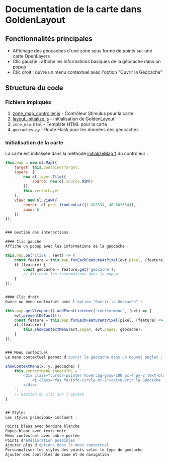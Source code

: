 # Documentation de la carte dans GoldenLayout

## Fonctionnalités principales
- Affichage des géocaches d'une zone sous forme de points sur une carte OpenLayers
- Clic gauche : affiche les informations basiques de la géocache dans un popup
- Clic droit : ouvre un menu contextuel avec l'option "Ouvrir la Géocache"

## Structure du code

### Fichiers impliqués
1. [zone_map_controller.js](cci:7://file:///c:/Users/Utilisateur/PycharmProjects/MysteryAI_good/static/js/controllers/zone_map_controller.js:0:0-0:0) - Contrôleur Stimulus pour la carte
2. [layout_initialize.js](cci:7://file:///c:/Users/Utilisateur/PycharmProjects/MysteryAI_good/static/js/layout_initialize.js:0:0-0:0) - Initialisation de GoldenLayout
3. `zone_map.html` - Template HTML pour la carte
4. `geocaches.py` - Route Flask pour les données des géocaches

### Initialisation de la carte
La carte est initialisée dans la méthode [initializeMap()](cci:1://file:///c:/Users/Utilisateur/PycharmProjects/MysteryAI_good/static/js/controllers/zone_map_controller.js:39:8-137:9) du contrôleur :
```javascript
this.map = new ol.Map({
    target: this.containerTarget,
    layers: [
        new ol.layer.Tile({
            source: new ol.source.OSM()
        }),
        this.vectorLayer
    ],
    view: new ol.View({
        center: ol.proj.fromLonLat([1.888334, 46.603354]),
        zoom: 6
    })
});


### Gestion des interactions

#### Clic gauche
Affiche un popup avec les informations de la géocache :

this.map.on('click', (evt) => {
    const feature = this.map.forEachFeatureAtPixel(evt.pixel, (feature) => feature);
    if (feature) {
        const geocache = feature.get('geocache');
        // Afficher les informations dans le popup
    }
});


#### Clic droit
Ouvre un menu contextuel avec l'option "Ouvrir la Géocache" :

this.map.getViewport().addEventListener('contextmenu', (evt) => {
    evt.preventDefault();
    const feature = this.map.forEachFeatureAtPixel(pixel, (feature) => feature);
    if (feature) {
        this.showContextMenu(evt.pageX, evt.pageY, geocache);
    }
});


### Menu contextuel
Le menu contextuel permet d'ouvrir la géocache dans un nouvel onglet :

showContextMenu(x, y, geocache) {
    this.contextMenu.innerHTML = `
        <div class="cursor-pointer hover:bg-gray-100 px-4 py-2 text-black" data-action="open-details">
            <i class="fas fa-info-circle mr-2"></i>Ouvrir la Géocache
        </div>
    `;
    // Gestion du clic sur l'option
}


## Styles
Les styles principaux incluent :

Points bleus avec bordure blanche
Popup blanc avec texte noir
Menu contextuel avec ombre portée
Points d'amélioration possibles
Ajouter plus d'options dans le menu contextuel
Personnaliser les styles des points selon le type de géocache
Ajouter des contrôles de zoom et de navigation